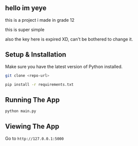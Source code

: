 ## hello im yeye

this is a project i made in grade 12

this is super simple

also the key here is expired XD, can't be bothered to change it.


## Setup & Installation

Make sure you have the latest version of Python installed.

```bash
git clone <repo-url>
```

```bash
pip install -r requirements.txt
```

## Running The App

```bash
python main.py
```

## Viewing The App

Go to `http://127.0.0.1:5000`

